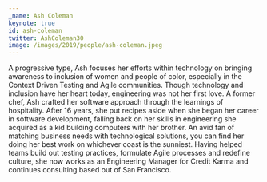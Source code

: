 ```yaml
---
_name: Ash Coleman
keynote: true
id: ash-coleman
twitter: AshColeman30
image: /images/2019/people/ash-coleman.jpeg
---
```


A progressive type, Ash focuses her efforts within technology on bringing awareness to inclusion of women and people of color, especially in the Context Driven Testing and Agile communities. Though technology and inclusion have her heart today, engineering was not her first love. A former chef, Ash crafted her software approach through the learnings of hospitality. After 16 years, she put recipes aside when she began her career in software development, falling back on her skills in engineering she acquired as a kid building computers with her brother. An avid fan of matching business needs with technological solutions, you can find her doing her best work on whichever coast is the sunniest. Having helped teams build out testing practices, formulate Agile processes and redefine culture, she now works as an Engineering Manager for Credit Karma and continues consulting based out of San Francisco.